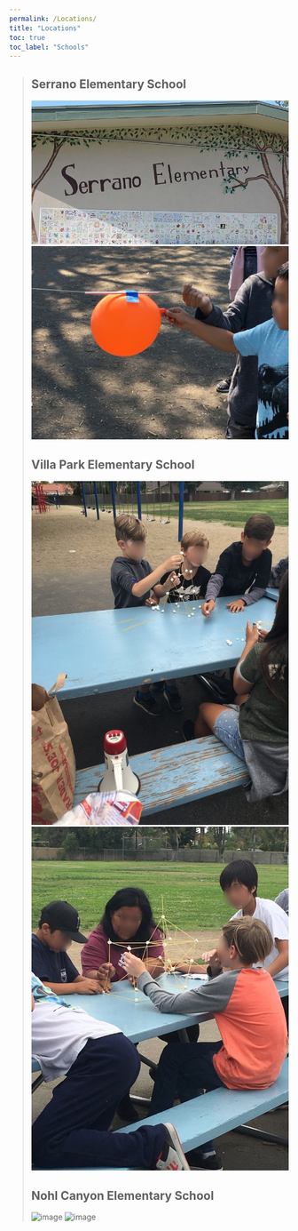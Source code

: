 ```yaml
---
permalink: /Locations/
title: "Locations"
toc: true
toc_label: "Schools"
---
```

>## Serrano Elementary School
>![image](/assets/images/serrano-elementary.jpg)
>![image](/assets/images/Serrano3.JPG)
>## Villa Park Elementary School
>![image](/assets/images/VPE4.JPG)
>![image](/assets/images/VPE3New.jpg)
>## Nohl Canyon Elementary School
>![image](/assets/images/NohlCanyon.PNG)
>![image](/assets/images/NohlCanyon2.PNG)

